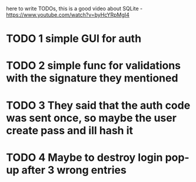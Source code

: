 here to write TODOs,
this is a good video about SQLite - https://www.youtube.com/watch?v=byHcYRpMgI4
# TODO 1 simple GUI for auth
# TODO 2 simple func for validations with the signature they mentioned
# TODO 3 They said that the auth code was sent once, so maybe the user create pass and ill hash it
# TODO 4 Maybe to destroy login pop-up after 3 wrong entries
